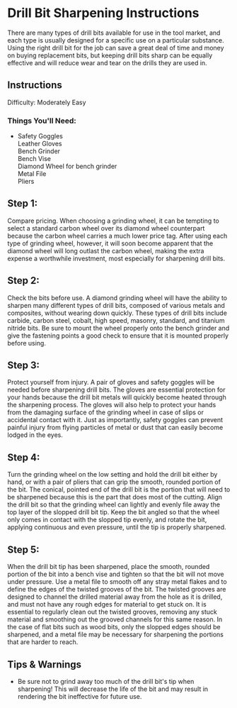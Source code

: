 # Drill Bit Sharpening Instructions

There are many types of drill bits available for use in the tool market, and each type is usually designed for a specific use on a particular substance. Using the right drill bit for the job can save a great deal of time and money on buying replacement bits, but keeping drill bits sharp can be equally effective and will reduce wear and tear on the drills they are used in.

## Instructions

Difficulty: Moderately Easy

### Things You'll Need:

- Safety Goggles   
Leather Gloves   
Bench Grinder   
Bench Vise   
Diamond Wheel for bench grinder   
Metal File   
Pliers

## Step 1:  


Compare pricing. When choosing a grinding wheel, it can be tempting to select a standard carbon wheel over its diamond wheel counterpart because the carbon wheel carries a much lower price tag. After using each type of grinding wheel, however, it will soon become apparent that the diamond wheel will long outlast the carbon wheel, making the extra expense a worthwhile investment, most especially for sharpening drill bits.

## Step 2:  


Check the bits before use. A diamond grinding wheel will have the ability to sharpen many different types of drill bits, composed of various metals and composites, without wearing down quickly. These types of drill bits include carbide, carbon steel, cobalt, high speed, masonry, standard, and titanium nitride bits. Be sure to mount the wheel properly onto the bench grinder and give the fastening points a good check to ensure that it is mounted properly before using.

## Step 3:  


Protect yourself from injury. A pair of gloves and safety goggles will be needed before sharpening drill bits. The gloves are essential protection for your hands because the drill bit metals will quickly become heated through the sharpening process. The gloves will also help to protect your hands from the damaging surface of the grinding wheel in case of slips or accidental contact with it. Just as importantly, safety goggles can prevent painful injury from flying particles of metal or dust that can easily become lodged in the eyes.

## Step 4:  


Turn the grinding wheel on the low setting and hold the drill bit either by hand, or with a pair of pliers that can grip the smooth, rounded portion of the bit. The conical, pointed end of the drill bit is the portion that will need to be sharpened because this is the part that does most of the cutting. Align the drill bit so that the grinding wheel can lightly and evenly file away the top layer of the slopped drill bit tip. Keep the bit angled so that the wheel only comes in contact with the slopped tip evenly, and rotate the bit, applying continuous and even pressure, until the tip is properly sharpened.

## Step 5:  


When the drill bit tip has been sharpened, place the smooth, rounded portion of the bit into a bench vise and tighten so that the bit will not move under pressure. Use a metal file to smooth off any stray metal flakes and to define the edges of the twisted grooves of the bit. The twisted grooves are designed to channel the drilled material away from the hole as it is drilled, and must not have any rough edges for material to get stuck on. It is essential to regularly clean out the twisted grooves, removing any stuck material and smoothing out the grooved channels for this same reason. In the case of flat bits such as wood bits, only the slopped edges should be sharpened, and a metal file may be necessary for sharpening the portions that are harder to reach.

## Tips & Warnings

- Be sure not to grind away too much of the drill bit's tip when sharpening! This will decrease the life of the bit and may result in rendering the bit ineffective for future use.

